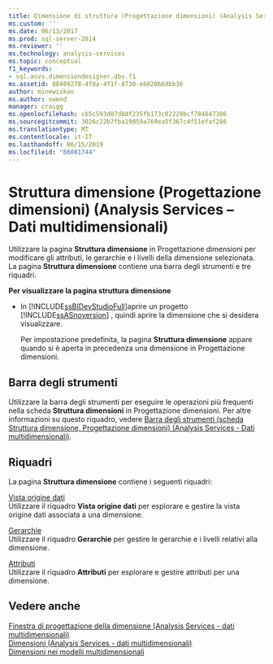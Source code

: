 ```yaml
---
title: Dimensione di struttura (Progettazione dimensioni) (Analysis Services - dati multidimensionali) | Microsoft Docs
ms.custom: ''
ms.date: 06/13/2017
ms.prod: sql-server-2014
ms.reviewer: ''
ms.technology: analysis-services
ms.topic: conceptual
f1_keywords:
- sql.asvs.dimensiondesigner.dbv.f1
ms.assetid: 88409278-4f8a-4f1f-8730-e602866dbb36
author: minewiskan
ms.author: owend
manager: craigg
ms.openlocfilehash: cb5c593d07d0df235fb173c02229bcf784847306
ms.sourcegitcommit: 3026c22b7fba19059a769ea5f367c4f51efaf286
ms.translationtype: MT
ms.contentlocale: it-IT
ms.lasthandoff: 06/15/2019
ms.locfileid: "66081744"
---
```

# <a name="dimension-structure-dimension-designer-analysis-services---multidimensional-data"></a>Struttura dimensione (Progettazione dimensioni) (Analysis Services – Dati multidimensionali)
  Utilizzare la pagina **Struttura dimensione** in Progettazione dimensioni per modificare gli attributi, le gerarchie e i livelli della dimensione selezionata. La pagina **Struttura dimensione** contiene una barra degli strumenti e tre riquadri.  
  
 **Per visualizzare la pagina struttura dimensione**  
  
-   In [!INCLUDE[ssBIDevStudioFull](../includes/ssbidevstudiofull-md.md)]aprire un progetto [!INCLUDE[ssASnoversion](../includes/ssasnoversion-md.md)] , quindi aprire la dimensione che si desidera visualizzare.  
  
     Per impostazione predefinita, la pagina **Struttura dimensione** appare quando si è aperta in precedenza una dimensione in Progettazione dimensioni.  
  
## <a name="toolbar"></a>Barra degli strumenti  
 Utilizzare la barra degli strumenti per eseguire le operazioni più frequenti nella scheda **Struttura dimensioni** in Progettazione dimensioni. Per altre informazioni su questo riquadro, vedere [Barra degli strumenti &#40;scheda Struttura dimensione, Progettazione dimensioni&#41; &#40;Analysis Services - Dati multidimensionali&#41;](toolbar-dimension-structure-designer-analysis-services-multidimensional-data.md).  
  
## <a name="panes"></a>Riquadri  
 La pagina **Struttura dimensione** contiene i seguenti riquadri:  
  
 [Vista origine dati](datasource-view-dimension-designer-analysis-services-multidimensional-data.md)  
 Utilizzare il riquadro **Vista origine dati** per esplorare e gestire la vista origine dati associata a una dimensione.  
  
 [Gerarchie](hierarchies-dimension-designer-analysis-services-multidimensional-data.md)  
 Utilizzare il riquadro **Gerarchie** per gestire le gerarchie e i livelli relativi alla dimensione.  
  
 [Attributi](attributes-dimension-designer-analysis-services-multidimensional-data.md)  
 Utilizzare il riquadro **Attributi** per esplorare e gestire attributi per una dimensione.  
  
## <a name="see-also"></a>Vedere anche  
 [Finestra di progettazione della dimensione &#40;Analysis Services - dati multidimensionali&#41;](dimension-designer-analysis-services-multidimensional-data.md)   
 [Dimensioni &#40;Analysis Services - dati multidimensionali&#41;](multidimensional-models-olap-logical-dimension-objects/dimensions-analysis-services-multidimensional-data.md)   
 [Dimensioni nei modelli multidimensionali](multidimensional-models/dimensions-in-multidimensional-models.md)  
  
  
